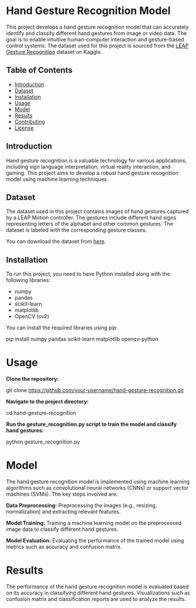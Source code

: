 # Hand Gesture Recognition Model

This project develops a hand gesture recognition model that can accurately identify and classify different hand gestures from image or video data. The goal is to enable intuitive human-computer interaction and gesture-based control systems. The dataset used for this project is sourced from the [LEAP Gesture Recognition](https://www.kaggle.com/gti-upm/leapgestrecog) dataset on Kaggle.

## Table of Contents
- [Introduction](#introduction)
- [Dataset](#dataset)
- [Installation](#installation)
- [Usage](#usage)
- [Model](#model)
- [Results](#results)
- [Contributing](#contributing)
- [License](#license)

## Introduction
Hand gesture recognition is a valuable technology for various applications, including sign language interpretation, virtual reality interaction, and gaming. This project aims to develop a robust hand gesture recognition model using machine learning techniques.

## Dataset
The dataset used in this project contains images of hand gestures captured by a LEAP Motion controller. The gestures include different hand signs representing letters of the alphabet and other common gestures. The dataset is labeled with the corresponding gesture classes.

You can download the dataset from [here](https://www.kaggle.com/gti-upm/leapgestrecog).

## Installation
To run this project, you need to have Python installed along with the following libraries:
- numpy
- pandas
- scikit-learn
- matplotlib
- OpenCV (cv2)

You can install the required libraries using pip:

pip install numpy pandas scikit-learn matplotlib opencv-python

<h1><b>Usage</b></h1>

**Clone the repository:**

git clone https://github.com/your-username/hand-gesture-recognition.git

**Navigate to the project directory:**

cd hand-gesture-recognition

**Run the gesture_recognition.py script to train the model and classify hand gestures:**

python gesture_recognition.py

<h1><b>Model</b></h1>

The hand gesture recognition model is implemented using machine learning algorithms such as convolutional neural networks (CNNs) or support vector machines (SVMs). The key steps involved are:

**Data Preprocessing:** Preprocessing the images (e.g., resizing, normalization) and extracting relevant features.

**Model Training:** Training a machine learning model on the preprocessed image data to classify different hand gestures.

**Model Evaluation:** Evaluating the performance of the trained model using metrics such as accuracy and confusion matrix.

<h1><b>Results</b></h1>

The performance of the hand gesture recognition model is evaluated based on its accuracy in classifying different hand gestures. Visualizations such as confusion matrix and classification reports are used to analyze the results.
